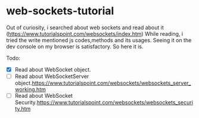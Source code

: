 # web-sockets-tutorial
Out of curiosity, i searched about web sockets and read about it (https://www.tutorialspoint.com/websockets/index.htm) 
While reading, i tried the write mentioned js codes,methods and its usages. Seeing it on the dev console on my browser is satisfactory. So here it is. 

Todo: 
- [x] Read about WebSocket object. 
- [ ] Read about WebSocketServer object.https://www.tutorialspoint.com/websockets/websockets_server_working.htm
- [ ] Read about WebSocket Security.https://www.tutorialspoint.com/websockets/websockets_security.htm
